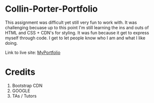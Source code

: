 # Collin-Porter-Portfolio

This assignment was difficult yet still very fun to work with. It was challenging becuase up to this point I'm still learning the ins and outs of HTML and CSS + CDN's for styling. It was fun because it get to express myself through code. I get to let people know who I am and what I like doing.

Link to live site: [MyPortfolio](https://portercol.github.io/Collin-Porter-Portfolio/)

# Credits

1. Bootstrap CDN
2. GOOGLE
3. TAs / Tutors